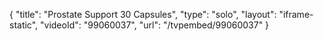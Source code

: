 {
    "title": "Prostate Support  30 Capsules",
    "type": "solo",
    "layout": "iframe-static",
    "videoId": "99060037",
    "url": "\/tvpembed\/99060037"
}
